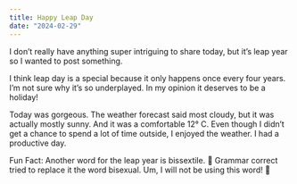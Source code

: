 ```yaml
---
title: Happy Leap Day
date: "2024-02-29"
---
```


I don’t really have anything super intriguing to share today, but it’s leap year so I wanted to post something.

I think leap day is a special because it only happens once every four years.  I’m not sure why it’s so underplayed. In my opinion it deserves to be a holiday!

Today was gorgeous.  The weather forecast said most cloudy, but it was actually mostly sunny.  And it was a comfortable 12° C. Even though I didn’t get a chance to spend a lot of time outside, I enjoyed the weather.  I had a productive day.

Fun Fact: Another word for the leap year is bissextile. 👀 Grammar correct tried to replace it the word bisexual. Um, I will not be using this word! 🫣

